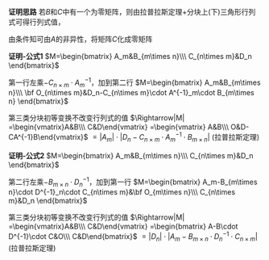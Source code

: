 **证明思路**
若$B$和$C$中有一个为零矩阵，则由拉普拉斯定理+分块上(下)三角形行列式可得行列式值，

由条件知可由$A$的非异性，将矩阵$C$化成零矩阵

**证明-公式1**
$M=\begin{bmatrix}
A_m&B_{m\times n}\\\ C_{n\times m}&D_n
\end{bmatrix}$

第一行左乘$-C_{n\times m}\cdot A^{-1}_m$，加到第二行
$M=\begin{bmatrix}
A_m&B_{m\times n}\\\ \bf O_{n\times m}&D_n-C_{n\times m}\cdot A^{-1}_m\cdot B_{m\times n}
\end{bmatrix}$

第三类分块初等变换不改变行列式的值
$\Rightarrow|M|
=\begin{vmatrix}A&B\\\ C&D\end{vmatrix}
=\begin{vmatrix}
A&B\\\ O&D-CA^{-1}B\end{vmatrix}$
$=|A_m|\cdot|D_n-C_{n\times m}\cdot A^{-1}_m\cdot B_{m\times n}|$ (拉普拉斯定理)

**证明-公式2**
$M=\begin{bmatrix}
A_m&B_{m\times n}\\\ C_{n\times m}&D_n
\end{bmatrix}$

第二行左乘$-B_{m\times n}\cdot D^{-1}_n$，加到第一行
$M=\begin{bmatrix}
A_m-B_{m\times n}\cdot D^{-1}_n\cdot C_{n\times m}&\bf O_{m\times n}\\\ C_{n\times m}&D_n
\end{bmatrix}$

第三类分块初等变换不改变行列式的值
$\Rightarrow|M|
=\begin{vmatrix}A&B\\\ C&D\end{vmatrix}
=\begin{bmatrix}
A-B\cdot D^{-1}\cdot C&O\\\ C&D\end{bmatrix}$
$=|D_n|\cdot|A_m-B_{m\times n}\cdot D^{-1}_n\cdot C_{n\times m}|$ (拉普拉斯定理)